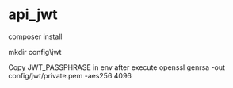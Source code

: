 # api_jwt

composer install

mkdir config\jwt

Copy JWT_PASSPHRASE in env after execute 
openssl genrsa -out config/jwt/private.pem -aes256 4096

